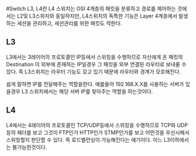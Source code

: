 #Switch L3, L4란
L4 스위치는 OSI 4계층의 패킷을 분류하고 경로를 제어하는 것에서는 L2및 L3스위치와 동일하지만, L4스위치의 독특한 기능은 Layer 4계층에서 발생하는 세션을 관리하고, 세션관리를 위한 패킷도 작한다.



## L3
L3에서는 3레이어의 프로토콜인 IP등에서 스위칭을 수행하므로 자신에게 온 패킷의 Destination 이 외부에 존재하는 IP일경우 그 패킷을 외부 연결된 라우터로 보내줄 수 있다. 즉 L3스위치는 라우터 기능도 갖고 있기 때문에 라우터와 경계가 모호해진다.

쉽게 말하면 IP를 전달해주는 역할을한다. 예를들어 192.168.X.X를 사용하는 서버가 있을경우 L3 스위치에서는 해당 서버 IP를 찾아주는 역할을 하는것이다.


## L4
L4에서는 4레이어의 프로토콜인 TCP/UDP등에서 스위칭을 수행하므로 TCP와 UDP등의 헤더를 보고 그것이 FTP인가 HTTP인가 STMP인가를 보고 어떤것을 우선시해서 스위칭할지 판단할 수 있다. 즉 로드밸런싱이 가능해진다는 얘기이다. 이느 L3이하에서는 불가능한것이다.


